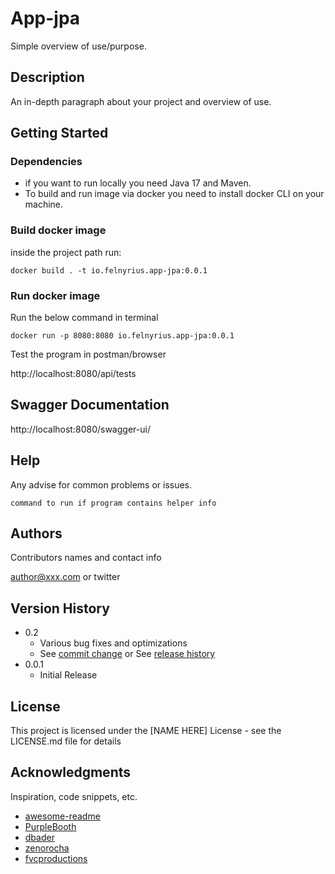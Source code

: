 # App-jpa

Simple overview of use/purpose.

## Description

An in-depth paragraph about your project and overview of use.

## Getting Started
### Dependencies
* if you want to run locally you need Java 17 and Maven.
* To build and run image via docker you need to install docker CLI on your machine.

### Build docker image

inside the project path run:
```
docker build . -t io.felnyrius.app-jpa:0.0.1
```

### Run docker image

Run the below command in terminal
```
docker run -p 8080:8080 io.felnyrius.app-jpa:0.0.1
```
Test the program in postman/browser

http://localhost:8080/api/tests

## Swagger Documentation
http://localhost:8080/swagger-ui/

## Help

Any advise for common problems or issues.
```
command to run if program contains helper info
```

## Authors

Contributors names and contact info

author@xxx.com or twitter

## Version History

* 0.2
    * Various bug fixes and optimizations
    * See [commit change]() or See [release history]()
* 0.0.1
    * Initial Release

## License

This project is licensed under the [NAME HERE] License - see the LICENSE.md file for details

## Acknowledgments

Inspiration, code snippets, etc.
* [awesome-readme](https://github.com/matiassingers/awesome-readme)
* [PurpleBooth](https://gist.github.com/PurpleBooth/109311bb0361f32d87a2)
* [dbader](https://github.com/dbader/readme-template)
* [zenorocha](https://gist.github.com/zenorocha/4526327)
* [fvcproductions](https://gist.github.com/fvcproductions/1bfc2d4aecb01a834b46)